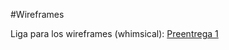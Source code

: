 #Wireframes

Liga para los wireframes (whimsical): [Preentrega 1](https://whimsical.com/preentrega-1-VAEN3bfKGtiT9r6PYDh3KL)